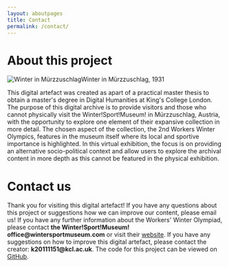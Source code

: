 ```yaml
---
layout: aboutpages
title: Contact
permalink: /contact/
---
```

<h1 class="h1-responsive font-weight-bold text-center my-4"> About this project</h1>
<div class="grid-item" id="exhibit-image"><img src="../media/1634292929902_cut.jpg" class="img-fluid" alt="Winter in Mürzzuschlag">Winter in Mürzzuschlag, 1931</div>
<p class="text-center w-responsive mx-auto mb-5">This digital artefact was created as apart of a practical master thesis to obtain a master's degree in Digital Humanities at King's College London. The purpose of this digital archive is to provide visitors and those who cannot physically visit the Winter!Sport!Museum! in Mürzzuschlag, Austria, with the opportunity to explore one element of their expansive collection in more detail. The chosen aspect of the collection, the 2nd Workers Winter Olympics, features in the museum itself where its local and sportive importance is highlighted. In this virtual exhibition, the focus is on providing an alternative socio-political context and allow users to explore the archival content in more depth as this cannot be featured in the physical exhibition.</p>
<h1 class="h1-responsive font-weight-bold text-center my-4">Contact us</h1>
<p class="text-center w-responsive mx-auto mb-5">Thank you for visiting this digital artefact! If you have any questions about this project or suggestions how we can improve our content, please email us!
If you have any further information about the Workers' Winter Olympiad, please contact <b>the Winter!Sport!Museum! office@wintersportmuseum.com</b> or visit their <a href="https://www.wintersportmuseum.com/at/">website</a>.
If you have any suggestions on how to improve this digital artefact, please contact the creator: <b>k20111151@kcl.ac.uk</b>. The code for this project can be viewed on <a href="https://github.com/Koenel/olympiad1931">GitHub</a>.</p>
<!--code taken from: https://mdbootstrap.com/docs/b4/jquery/forms/contact/-->